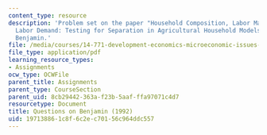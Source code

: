 ```yaml
---
content_type: resource
description: 'Problem set on the paper "Household Composition, Labor Markets, and
  Labor Demand: Testing for Separation in Agricultural Household Models" by Dwayne
  Benjamin.'
file: /media/courses/14-771-development-economics-microeconomic-issues-and-policy-models-fall-2008/197138861c8f6c2ec70156c964ddc557_assn8.pdf
file_type: application/pdf
learning_resource_types:
- Assignments
ocw_type: OCWFile
parent_title: Assignments
parent_type: CourseSection
parent_uid: 8cb29442-363a-f23b-5aaf-ffa97071c4d7
resourcetype: Document
title: Questions on Benjamin (1992)
uid: 19713886-1c8f-6c2e-c701-56c964ddc557
---
```


